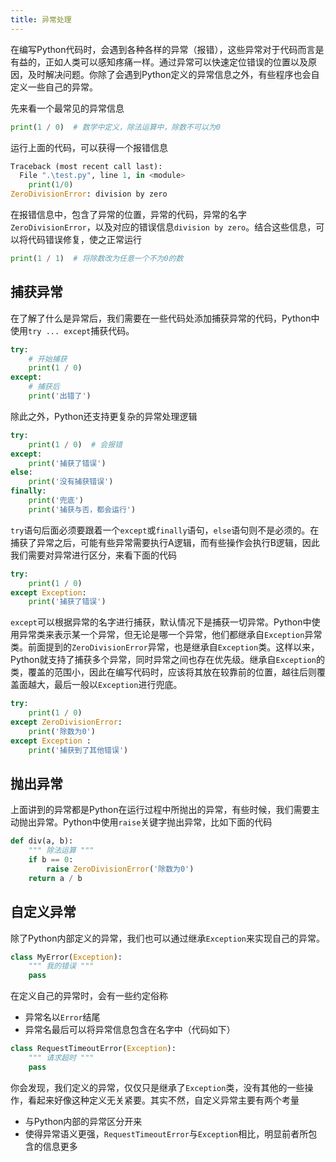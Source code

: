 ```yaml
---
title: 异常处理
---
```


在编写Python代码时，会遇到各种各样的异常（报错），这些异常对于代码而言是有益的，正如人类可以感知疼痛一样。通过异常可以快速定位错误的位置以及原因，及时解决问题。你除了会遇到Python定义的异常信息之外，有些程序也会自定义一些自己的异常。

先来看一个最常见的异常信息
```python
print(1 / 0)  # 数学中定义，除法运算中，除数不可以为0
```
运行上面的代码，可以获得一个报错信息
```python
Traceback (most recent call last):
  File ".\test.py", line 1, in <module>
    print(1/0)
ZeroDivisionError: division by zero
```
在报错信息中，包含了异常的位置，异常的代码，异常的名字`ZeroDivisionError`，以及对应的错误信息`division by zero`。结合这些信息，可以将代码错误修复，使之正常运行
```python
print(1 / 1)  # 将除数改为任意一个不为0的数
```

## 捕获异常
在了解了什么是异常后，我们需要在一些代码处添加捕获异常的代码，Python中使用`try ... except`捕获代码。
```python
try:
    # 开始捕获
    print(1 / 0)
except:
    # 捕获后
    print('出错了')
```
除此之外，Python还支持更复杂的异常处理逻辑
```python
try:
    print(1 / 0)  # 会报错
except:
    print('捕获了错误')
else:
    print('没有捕获错误')
finally:
    print('兜底')
    print('捕获与否，都会运行')
```
`try`语句后面必须要跟着一个`except`或`finally`语句，`else`语句则不是必须的。在捕获了异常之后，可能有些异常需要执行A逻辑，而有些操作会执行B逻辑，因此我们需要对异常进行区分，来看下面的代码
```python
try:
    print(1 / 0)
except Exception:
    print('捕获了错误')
```
`except`可以根据异常的名字进行捕获，默认情况下是捕获一切异常。Python中使用异常类来表示某一个异常，但无论是哪一个异常，他们都继承自`Exception`异常类。前面提到的`ZeroDivisionError`异常，也是继承自`Exception`类。这样以来，Python就支持了捕获多个异常，同时异常之间也存在优先级。继承自`Exception`的类，覆盖的范围小，因此在编写代码时，应该将其放在较靠前的位置，越往后则覆盖面越大，最后一般以`Exception`进行兜底。
```python
try:
    print(1 / 0)
except ZeroDivisionError:
    print('除数为0')
except Exception :
    print('捕获到了其他错误')
```
## 抛出异常
上面讲到的异常都是Python在运行过程中所抛出的异常，有些时候，我们需要主动抛出异常。Python中使用`raise`关键字抛出异常，比如下面的代码
```python
def div(a, b):
    """ 除法运算 """
    if b == 0:
        raise ZeroDivisionError('除数为0')
    return a / b
```
## 自定义异常
除了Python内部定义的异常，我们也可以通过继承`Exception`来实现自己的异常。
```python
class MyError(Exception):
    """ 我的错误 """
    pass
```
在定义自己的异常时，会有一些约定俗称

- 异常名以`Error`结尾
- 异常名最后可以将异常信息包含在名字中（代码如下）
```python
class RequestTimeoutError(Exception):
    """ 请求超时 """
    pass
```
你会发现，我们定义的异常，仅仅只是继承了`Exception`类，没有其他的一些操作，看起来好像这种定义无关紧要。其实不然，自定义异常主要有两个考量

- 与Python内部的异常区分开来
- 使得异常语义更强，`RequestTimeoutError`与`Exception`相比，明显前者所包含的信息更多
## 


